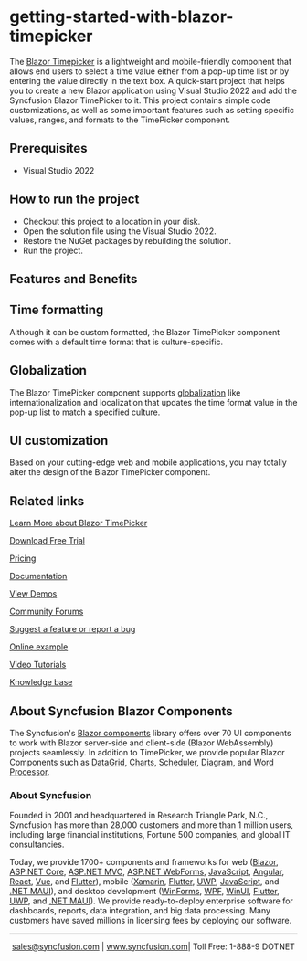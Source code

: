 # getting-started-with-blazor-timepicker

The [Blazor Timepicker](https://www.syncfusion.com/blazor-components/blazor-timepicker?utm_source=github&utm_medium=listing&utm_campaign=blazor-timepicker-github-samples) is a lightweight and mobile-friendly component that allows end users to select a time value either from a pop-up time list or by entering the value directly in the text box. A quick-start project that helps you to create a new Blazor application using Visual Studio 2022 and add the Syncfusion Blazor TimePicker to it. This project contains simple code customizations, as well as some important features such as setting specific values, ranges, and formats to the TimePicker component.

## Prerequisites

* Visual Studio 2022

## How to run the project

* Checkout this project to a location in your disk.
* Open the solution file using the Visual Studio 2022.
* Restore the NuGet packages by rebuilding the solution.
* Run the project.

## Features and Benefits

## Time formatting

Although it can be custom formatted, the Blazor TimePicker component comes with a default time format that is culture-specific.

## Globalization

The Blazor TimePicker component supports [globalization](https://blazor.syncfusion.com/documentation/timepicker/globalization?utm_source=github&utm_medium=listing&utm_campaign=blazor-timepicker-github-samples) like internationalization and localization that updates the time format value in the pop-up list to match a specified culture.

## UI customization

Based on your cutting-edge web and mobile applications, you may totally alter the design of the Blazor TimePicker component.

## Related links

[Learn More about Blazor TimePicker](https://www.syncfusion.com/blazor-components/blazor-timepicker?utm_source=github&utm_medium=listing&utm_campaign=blazor-timepicker-github-samples)

[Download Free Trial](https://www.syncfusion.com/downloads/blazor?utm_source=github&utm_medium=listing&utm_campaign=blazor-timepicker-github-samples)

[Pricing](https://www.syncfusion.com/sales/products/blazor?utm_source=github&utm_medium=listing&utm_campaign=blazor-timepicker-github-samples)

[Documentation](https://blazor.syncfusion.com/documentation/timepicker/getting-started?utm_source=github&utm_medium=listing&utm_campaign=blazor-timepicker-github-samples)

[View Demos](https://blazor.syncfusion.com/demos/timepicker/default-functionalities?utm_source=github&utm_medium=listing&utm_campaign=blazor-timepicker-github-samples)

[Community Forums](https://www.syncfusion.com/forums/blazor-components?utm_source=github&utm_medium=listing&utm_campaign=blazor-timepicker-github-samples)

[Suggest a feature or report a bug](https://www.syncfusion.com/feedback/blazor-components?utm_source=github&utm_medium=listing&utm_campaign=blazor-timepicker-github-samples)

[Online example](https://blazor.syncfusion.com/demos/timepicker/default-functionalities?utm_source=github&utm_medium=listing&utm_campaign=blazor-timepicker-github-samples)

[Video Tutorials](https://www.syncfusion.com/tutorial-videos/blazor/timepicker?utm_source=github&utm_medium=listing&utm_campaign=blazor-timepicker-github-samples)

[Knowledge base](https://www.syncfusion.com/kb/blazor-components?utm_source=github&utm_medium=listing&utm_campaign=blazor-timepicker-github-samples)

## About Syncfusion Blazor Components
The Syncfusion's [Blazor components](https://www.syncfusion.com/blazor-components?utm_source=github&utm_medium=listing&utm_campaign=blazor-timepicker-github-samples) library offers over 70 UI components to work with Blazor server-side and client-side (Blazor WebAssembly) projects seamlessly. In addition to TimePicker, we provide popular Blazor Components such as [DataGrid](https://www.syncfusion.com/blazor-components/blazor-datagrid?utm_source=github&utm_medium=listing&utm_campaign=blazor-timepicker-github-samples), [Charts](https://www.syncfusion.com/blazor-components/blazor-charts?utm_source=github&utm_medium=listing&utm_campaign=blazor-timepicker-github-samples), [Scheduler](https://www.syncfusion.com/blazor-components/blazor-scheduler?utm_source=github&utm_medium=listing&utm_campaign=blazor-timepicker-github-samples), [Diagram](https://www.syncfusion.com/blazor-components/blazor-diagram?utm_source=github&utm_medium=listing&utm_campaign=blazor-timepicker-github-samples), and [Word Processor](https://www.syncfusion.com/blazor-components/blazor-word-processor?utm_source=github&utm_medium=listing&utm_campaign=blazor-timepicker-github-samples).

### About Syncfusion

Founded in 2001 and headquartered in Research Triangle Park, N.C., Syncfusion has more than 28,000 customers and more than 1 million users, including large financial institutions, Fortune 500 companies, and global IT consultancies.
 
Today, we provide 1700+ components and frameworks for web ([Blazor](https://www.syncfusion.com/blazor-components?utm_source=github&utm_medium=listing&utm_campaign=blazor-timepicker-github-samples), [ASP.NET Core](https://www.syncfusion.com/aspnet-core-ui-controls?utm_source=github&utm_medium=listing&utm_campaign=blazor-timepicker-github-samples), [ASP.NET MVC](https://www.syncfusion.com/aspnet-mvc-ui-controls?utm_source=github&utm_medium=listing&utm_campaign=blazor-timepicker-github-samples), [ASP.NET WebForms](https://www.syncfusion.com/jquery/aspnet-webforms-ui-controls?utm_source=github&utm_medium=listing&utm_campaign=blazor-timepicker-github-samples), [JavaScript](https://www.syncfusion.com/javascript-ui-controls?utm_source=github&utm_medium=listing&utm_campaign=blazor-timepicker-github-samples), [Angular](https://www.syncfusion.com/angular-ui-components?utm_source=github&utm_medium=listing&utm_campaign=blazor-timepicker-github-samples), [React](https://www.syncfusion.com/react-ui-components?utm_source=github&utm_medium=listing&utm_campaign=blazor-timepicker-github-samples), [Vue](https://www.syncfusion.com/vue-ui-components?utm_source=github&utm_medium=listing&utm_campaign=blazor-timepicker-github-samples), and [Flutter](https://www.syncfusion.com/flutter-widgets?utm_source=github&utm_medium=listing&utm_campaign=blazor-timepicker-github-samples)), mobile ([Xamarin](https://www.syncfusion.com/xamarin-ui-controls?utm_source=github&utm_medium=listing&utm_campaign=blazor-timepicker-github-samples), [Flutter](https://www.syncfusion.com/flutter-widgets?utm_source=github&utm_medium=listing&utm_campaign=blazor-timepicker-github-samples), [UWP](https://www.syncfusion.com/uwp-ui-controls?utm_source=github&utm_medium=listing&utm_campaign=blazor-timepicker-github-samples), [JavaScript](https://www.syncfusion.com/javascript-ui-controls?utm_source=github&utm_medium=listing&utm_campaign=blazor-timepicker-github-samples), and [.NET MAUI](https://www.syncfusion.com/maui-controls?utm_source=github&utm_medium=listing&utm_campaign=blazor-timepicker-github-samples)), and desktop development ([WinForms](https://www.syncfusion.com/winforms-ui-controls?utm_source=github&utm_medium=listing&utm_campaign=blazor-timepicker-github-samples), [WPF](https://www.syncfusion.com/wpf-controls?utm_source=github&utm_medium=listing&utm_campaign=blazor-timepicker-github-samples), [WinUI](https://www.syncfusion.com/winui-controls?utm_source=github&utm_medium=listing&utm_campaign=blazor-timepicker-github-samples), [Flutter](https://www.syncfusion.com/flutter-widgets?utm_source=github&utm_medium=listing&utm_campaign=blazor-timepicker-github-samples), [UWP](https://www.syncfusion.com/uwp-ui-controls?utm_source=github&utm_medium=listing&utm_campaign=blazor-timepicker-github-samples), and [.NET MAUI](https://www.syncfusion.com/maui-controls?utm_source=github&utm_medium=listing&utm_campaign=blazor-timepicker-github-samples)). We provide ready-to-deploy enterprise software for dashboards, reports, data integration, and big data processing. Many customers have saved millions in licensing fees by deploying our software.

<hr style="height:0.3px;border:none;color:lightgrey;background-color:lightgrey;" />

<p align="center">
<a href="mailto:sales@syncfusion.com?Subject=Syncfusion Blazor TimePicker - GitHub" target="_top">sales@syncfusion.com</a> | <a href="https://www.syncfusion.com?utm_source=github&utm_medium=listing&utm_campaign=blazor-timepicker-github-samples">www.syncfusion.com</a>| Toll Free: 1-888-9 DOTNET <br>
</p>